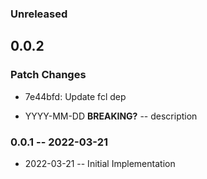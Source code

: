 ### Unreleased

## 0.0.2

### Patch Changes

- 7e44bfd: Update fcl dep

- YYYY-MM-DD **BREAKING?** -- description

### 0.0.1 -- 2022-03-21

- 2022-03-21 -- Initial Implementation
